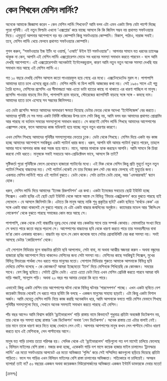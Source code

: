 # কেন শিখবেন মেশিন লার্নিং?

অনেকে আমাকে জিজ্ঞাসা করেন - কেন মেশিন লার্নিং শিখবেন? আমি বলব এটা এমন একটা ফিল্ড যেটা পাল্টে দিচ্ছে পুরো পৃথিবী। এই নতুন ফিল্ডটা এখনো ‘এক্সপ্লোর’ করে যাচ্ছে আসলে কি কি জিনিস সম্ভব নয় প্রথাগত সফটওয়্যার দিয়ে। এমুহুর্তে আপনার আশেপাশে বড় বড় কোম্পানি কিন্তু সফটওয়্যার কোম্পানি। বিকাশ, পাঠাও, দারাজ সবাই। তবে, মেশিন লার্নিং খেয়ে ফেলবে প্রথাগত সফটওয়্যার কোম্পানি।

গুগল করুন, “সফটওয়্যার ইজ ইটিং দ্য ওয়ার্ল্ড, ‘এআই’ উইল ইট সফটওয়্যার”। আপনার সামনে যত ধরনের চ্যালেঞ্জ থাকুক না কেন, আপনি এই মেশিন লার্নিং এক্সপ্লোরেশন মোডে সব ধরনের সমস্যা সমাধান করতে পারবেন - বলে আমি দেখছি আশেপাশে। এই এক্সপ্লোরেশনটা অনেকটাই ইন্টেলেকচুয়াল, কারণ আমি নতুন নতুন অনেক সমস্যা দেখছি যার সমাধান মাত্র আছে এই মেশিন লার্নিং এ।

গত ১০ বছরে দেখছি মেশিন আসলে কতো পাওয়ারফুল হয়ে গেছে এর মধ্যে। এক্সটেনডেটেড মুরস ল। পাশাপাশি আমাদের হাতে চলে এসেছে প্রচুর ডেটা। মেশিন লার্নিং বা ডিপ লার্নিং আজকের কথা নয়। সেই ১৯৫০ সালে এই গল্প তৈরি হলেও, মেশিনের প্রসেসিং এর সীমাবদ্ধতা আর এতো ডাটা হাতের কাছে না থাকাতে এর ধারণা পাচ্ছিল না মানুষ। প্রসেসিং পাওয়ার বাড়ছে দিন দিন, পাশাপাশি র‌্যাম বাড়ছে, স্টোরেজের ক্যাপাসিটি বাড়ছে সঙ্গে সঙ্গে - কমছে দাম। আমাদের হাতে চলে এসেছে সব সম্ভবের জিনিসপত্র।

এত ডেটা প্রসেসিং ক্ষমতা আমাদের অসাধারণ ক্ষমতা দিয়েছে ডেটার ভেতর থেকে অদেখা ‘ইন্টেলিজেন্স’ বের করতে। আমাদের পৃথিবী যে সব সময় একটা নির্দিষ্ট লজিকের উপর চলে সেটা কিন্তু নয়, আমি বলব বরং আমাদের প্রথাগত প্রোগ্রামিং আর পারছে না বর্তমান সময়ের সমস্যাগুলো সমাধান করতে। সে কারণেই মেশিন লার্নিং শিখছে আমাদের আশেপাশের এক্সাম্পল থেকে, ফলে আমাদের কাজ মডিফাই হয়ে যাচ্ছে নতুন নতুন ধারণার কারণে।

এখন মেশিন শিখছে আমাদের পৃথিবীর সমস্যাগুলোর ভেতরে ঢুকে। ডেটা থেকে শিখছে। মেশিন দিয়ে একটা বড় কাজ হচ্ছে আমাদের আশেপাশে সবকিছুর একটা প্যাটার্ন ধরার জন্য। ধরুন, আপনি যদি আমার প্যাটার্ন বুঝতে পারেন, তাহলে আমার সাথে আপনার কাজ করা সহজ হয়ে যাবে। মানে, আমার মাথাকে হ্যাক করছেন আপনি। আমি সামনে কি চিন্তা করবো সেটা ধরতে। মানুষকে সবাই সবচেয়ে আন-প্রেডিক্টেবল ভাবে, আসলে কি তাই?

সৃষ্টিকর্তা পুরো পৃথিবীকে ফেলে রেখেছেন হাজারো প্যাটার্নের মধ্যে। এই দিক থেকে মেশিন কিন্তু প্রতি মুহূর্তে নতুন নতুন প্যাটার্ন শিখছে বাচ্চাদের মত। সেই প্যাটার্ন থেকেই সে তার নিজের রুল সেট বের করে ফেলছে ওই মুহূর্তের জন্য। একমাত্র মেশিন লার্নিংই পারে এই প্যাটার্ন বুঝতে। ডেটা থেকে। সেটা ক্রাইম ডেটা হোক, আর 'এমআরআই' স্ক্যান হোক।

ধরুন, মেশিন লার্নিং দিয়ে আমাদের ‘ইমেজ রিকগনিশন’ এর কথা। একটা ইমেজের সবচেয়ে ছোট্ট ইউনিট হচ্ছে পিক্সেল। একটা ছবির এই ছোট ছোট ইউনিট থেকে আস্তে আস্তে সে বিভিন্ন ‘ফিচার এক্সট্রাকশন’ করে বুঝতে পারছে হাই লেভেলে - যে আসলে জিনিসটা কি। এটাতে কি মানুষ আছে নাকি শুধু প্রকৃতির ছবি? একটা ছবিতে ‘বার্থডে কেক’ এর সঙ্গে একটা বাচ্চা থাকলেই সে বুঝতে পারছে যে এটা একটা বাচ্চার জন্মদিনের অনুষ্ঠান। ক্যামেরার মডেল আর ‘জিপিএস লোকেশন’ থেকে বুঝতে পারছে সমাজের কোন স্তরে আছে সে। 

পাশাপাশি, কেক থেকে সেই বাচ্চাটির দূরত্ব দেখে বোঝা যায় কেকটার সাথে তার সম্পর্ক কোথায়। মোমবাতির সংখ্যা দিয়ে সে বলতে পারে কতো বছরে পড়লো সে। আশেপাশের বাচ্চাদের ছবি থেকে ধারণা করতে পারে তার সমবয়সীদের বাবা মা’রা কোন এলাকায় থাকেন। বাচ্চাটা বড় হলে সে কোন কলেজে যাবে সেটার প্রোবাবিলিটি বের করা সমস্যা নয়। সবই আসছে ডেটার ‘কোরিলেশন’ থেকে। 

এই সোশ্যাল মিডিয়ার যুগে বাচ্চাটার প্রতিটা ছবি আপলোড, সেটা বাবা, মা অথবা আত্মীয় স্বজনরা করুন - অথবা বন্ধুদের হাজারো ছবির আশেপাশে দিয়ে থাকলেও মেশিনের জন্য সেটা সমস্যা নয়। মেশিনের কাছে সবকিছুই পিক্সেল, মুখের বিভিন্ন ফিচারের পার্থক্য সেও ধরতে পারে মানুষের মতো। সোশ্যাল মিডিয়ার শুরুতে আমাকে আপনাকে বিভিন্ন ছবি দেখিয়ে মেশিন বলেছে - কে কোনজন? আমরা ইচ্ছেমতো ‘ট্যাগ’ দিয়ে মেশিনকে শিখিয়েছি কে কোনজন। সময়ের সাথে। বেশ কিছু ছবিতে। সেটাই ট্রেনিং ডেটা। এতো এতো ডেটা নিয়ে এখন মেশিন প্রেডিক্ট করতে পারবে আমরা যদি দাড়ি গজাই, সানগ্লাস পড়ি। অথবা ২০ বছর পর আমার চেহারা কি হতে পারে।

এভাবেই কিন্তু একটা মেশিন তার আশেপাশের ঘটনা থেকে বিভিন্ন ঘটনার ‘পারসেপশন’ পাচ্ছে। এখন একটা ছবিতে বেশ কয়েকটা ফিচার থেকেই সে ধরতে পারে ছবিটা কি বলছে - একজন মানুষের সাহায্য ছাড়াই। এটা কিন্তু একটা বিশাল অর্জন। আমি যেহেতু মেশিন লার্নিং নিয়ে কাজ করছি অনেকদিন ধরে, আমি আপনাকে বলতে পারি মেশিন যেভাবে শিখছে পৃথিবীর সমস্যাগুলো নিয়ে, সেখানে অনেক সমস্যাই সমাধান করতে পারছে এই মেশিন। 

পাঁচ বছর আগেও আমি বিশ্বাস করিনি ‘ড্রাইভারলেস’ গাড়ি রাস্তায় নামে কিভাবে? শুধুমাত্র প্রতিটা অবজেক্ট ডিটেকশন নয়, তার থেকে বড় সমস্যা হচ্ছে রাস্তার ‘এজ ডিটেকশন’ অথবা ‘লেন ডিটেকশন’। অনেক রাস্তায় তো এটার বালাই নেই। তার মানে তাকে ধারণা করে নিতে হচ্ছে যেখানে লেন নেই। আপনার আশপাশের মানুষ কখন লেন পাল্টাবে সেটাও ধারণা করতে হবে এই মেশিনকে, লেন পাল্টানোর আগে। 

মানুষ যত গাড়ি চালায় ততো পরিপক্ক হয়। সেদিক থেকে এই ‘ড্রাইভারলেস’ গাড়িগুলো গত দশ মাসেই চালিয়ে ফেলেছে ২ বিলিয়ন মাইলের বেশি রাস্তা। মজার কথা হচ্ছে, একেকটা গাড়ি দশ মাসে কয়েক হাজার মাইল চালালেও ‘ট্রানস্ফার লার্নিং’ এর মতো সফটওয়্যার আপডেট এর মতো অভিজ্ঞতা ‘পুলিং’ করে সেই সম্মিলিত জ্ঞানগুলো ছড়িয়ে দিয়েছে প্রতিটা গাড়িতে। ফলে সব গাড়ির এখন বিলিয়ন মাইলের বেশি রাস্তা চালানোর অভিজ্ঞতা। সত্যিকারে না চালিয়েই। অসম্ভব ব্যাপার! তাই না? ৫০ বছরের একজন অথবা কয়েকজন নিউরোসার্জনের অভিজ্ঞতা একজন ইন্টার্নি ডাক্তারকে দেবার মতো! 

\[ক্রমশঃ\] 

